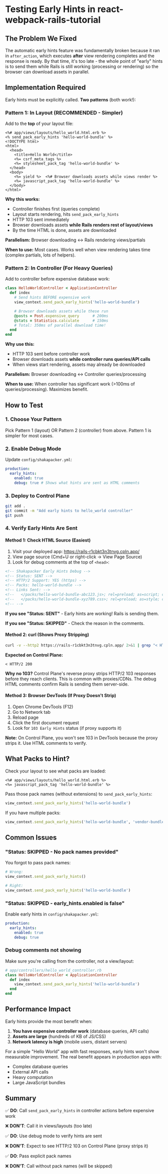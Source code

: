 # Testing Early Hints in react-webpack-rails-tutorial

## The Problem We Fixed

The automatic early hints feature was fundamentally broken because it ran in `after_action`, which executes **after** view rendering completes and the response is ready. By that time, it's too late - the whole point of "early" hints is to send them while Rails is still working (processing or rendering) so the browser can download assets in parallel.

## Implementation Required

Early hints must be explicitly called. **Two patterns** (both work!):

### Pattern 1: In Layout (RECOMMENDED - Simpler)

Add to the **top** of your layout file:

```erb
<%# app/views/layouts/hello_world.html.erb %>
<% send_pack_early_hints 'hello-world-bundle' %>
<!DOCTYPE html>
<html>
  <head>
    <title>Hello World</title>
    <%= csrf_meta_tags %>
    <%= stylesheet_pack_tag 'hello-world-bundle' %>
  </head>
  <body>
    <%= yield %>  <%# Browser downloads assets while views render %>
    <%= javascript_pack_tag 'hello-world-bundle' %>
  </body>
</html>
```

**Why this works:**

- Controller finishes first (queries complete)
- Layout starts rendering, hits `send_pack_early_hints`
- HTTP 103 sent immediately
- Browser downloads assets **while Rails renders rest of layout/views**
- By the time HTML is done, assets are downloaded

**Parallelism:** Browser downloading ↔ Rails rendering views/partials

**When to use:** Most cases. Works well when view rendering takes time (complex partials, lots of helpers).

### Pattern 2: In Controller (For Heavy Queries)

Add to controller before expensive database work:

```ruby
class HelloWorldController < ApplicationController
  def index
    # Send hints BEFORE expensive work
    view_context.send_pack_early_hints('hello-world-bundle')

    # Browser downloads assets while these run
    @posts = Post.expensive_query      # 200ms
    @stats = Statistics.calculate      # 150ms
    # Total: 350ms of parallel download time!
  end
end
```

**Why use this:**

- HTTP 103 sent before controller work
- Browser downloads assets **while controller runs queries/API calls**
- When views start rendering, assets may already be downloaded

**Parallelism:** Browser downloading ↔ Controller queries/processing

**When to use:** When controller has significant work (>100ms of queries/processing). Maximizes benefit.

## How to Test

### 1. Choose Your Pattern

Pick Pattern 1 (layout) OR Pattern 2 (controller) from above. Pattern 1 is simpler for most cases.

### 2. Enable Debug Mode

Update `config/shakapacker.yml`:

```yaml
production:
  early_hints:
    enabled: true
    debug: true # Shows what hints are sent as HTML comments
```

### 3. Deploy to Control Plane

```bash
git add .
git commit -m "Add early hints to hello_world controller"
git push
```

### 4. Verify Early Hints Are Sent

#### Method 1: Check HTML Source (Easiest)

1. Visit your deployed app: https://rails-r1cbkt3n3tnvg.cpln.app/
2. View page source (Cmd+U or right-click → View Page Source)
3. Look for debug comments at the top of `<head>`:

```html
<!-- Shakapacker Early Hints Debug -->
<!-- Status: SENT -->
<!-- HTTP/2 Support: YES (https) -->
<!-- Packs: hello-world-bundle -->
<!-- Links Sent: -->
<!--   </packs/hello-world-bundle-abc123.js>; rel=preload; as=script; crossorigin="anonymous" -->
<!--   </packs/hello-world-bundle-xyz789.css>; rel=preload; as=style; crossorigin="anonymous" -->
<!-- -->
```

**If you see "Status: SENT"** - Early hints are working! Rails is sending them.

**If you see "Status: SKIPPED"** - Check the reason in the comments.

#### Method 2: curl (Shows Proxy Stripping)

```bash
curl -v --http2 https://rails-r1cbkt3n3tnvg.cpln.app/ 2>&1 | grep "< HTTP"
```

**Expected on Control Plane:**

```
< HTTP/2 200
```

**Why no 103?** Control Plane's reverse proxy strips HTTP/2 103 responses before they reach clients. This is common with proxies/CDNs. The debug HTML comments confirm Rails is sending them server-side.

#### Method 3: Browser DevTools (If Proxy Doesn't Strip)

1. Open Chrome DevTools (F12)
2. Go to Network tab
3. Reload page
4. Click the first document request
5. Look for `103 Early Hints` status (if proxy supports it)

**Note:** On Control Plane, you won't see 103 in DevTools because the proxy strips it. Use HTML comments to verify.

## What Packs to Hint?

Check your layout to see what packs are loaded:

```erb
<%# app/views/layouts/hello_world.html.erb %>
<%= javascript_pack_tag 'hello-world-bundle' %>
```

Pass those pack names (without extensions) to `send_pack_early_hints`:

```ruby
view_context.send_pack_early_hints('hello-world-bundle')
```

If you have multiple packs:

```ruby
view_context.send_pack_early_hints('hello-world-bundle', 'vendor-bundle')
```

## Common Issues

### "Status: SKIPPED - No pack names provided"

You forgot to pass pack names:

```ruby
# Wrong:
view_context.send_pack_early_hints()

# Right:
view_context.send_pack_early_hints('hello-world-bundle')
```

### "Status: SKIPPED - early_hints.enabled is false"

Enable early hints in `config/shakapacker.yml`:

```yaml
production:
  early_hints:
    enabled: true
    debug: true
```

### Debug comments not showing

Make sure you're calling from the controller, not a view/layout:

```ruby
# app/controllers/hello_world_controller.rb
class HelloWorldController < ApplicationController
  def index
    view_context.send_pack_early_hints('hello-world-bundle')
  end
end
```

## Performance Impact

Early hints provide the most benefit when:

1. **You have expensive controller work** (database queries, API calls)
2. **Assets are large** (hundreds of KB of JS/CSS)
3. **Network latency is high** (mobile users, distant servers)

For a simple "Hello World" app with fast responses, early hints won't show measurable improvement. The real benefit appears in production apps with:

- Complex database queries
- External API calls
- Heavy computation
- Large JavaScript bundles

## Summary

✅ **DO**: Call `send_pack_early_hints` in controller actions before expensive work

❌ **DON'T**: Call it in views/layouts (too late)

✅ **DO**: Use debug mode to verify hints are sent

❌ **DON'T**: Expect to see HTTP/2 103 on Control Plane (proxy strips it)

✅ **DO**: Pass explicit pack names

❌ **DON'T**: Call without pack names (will be skipped)
